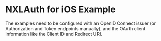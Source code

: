 # NXLAuth for iOS Example

The examples need to be configured with an OpenID Connect issuer (or
Authorization and Token endpoints manually), and the OAuth client information
like the Client ID and Redirect URI.

